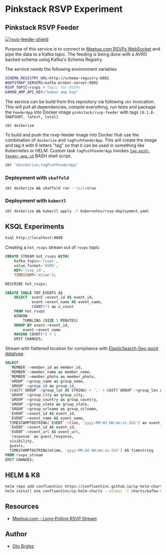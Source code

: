 # Pinkstack RSVP Experiment

## Pinkstack RSVP Feeder

[![rsvp-feeder-shield][rsvp-feeder-shield]][rsvp-feeder-docker-hub]

Purpose of this service is to connect to [Meetup.com RSVPs WebSocket][meetup-com-rsvp-ws] and pipe the data to a Kafka topic. 
The feeding is being done with a AVRO backed schema using Kafka's Schema Registry.

The service needs the following environment variables

```bash
SCHEMA_REGISTRY_URL=http://schema-registry:8081
BOOTSTRAP_SERVERS=kafka-broker-server:9092
RSVP_TOPIC=rsvps # Topic for RSVPs
KAMON_AMP_API_KEY="kamon amp key"
```

The service can be build from this repository via following `sbt` invocation. 
This will pull all dependencies, compile everything, run tests and package the `FeederApp` into 
Docker image `pinkstack/rsvp-feeder` with tags `[0.1.0-SNAPSHOT, latest, local]`

```bash
sbt dockerize
```

To build and push the rsvp-feeder image into Docker Hub use the combination of `dockerize` and `tagPushFeederApp`. 
This will create the image and tag it with 6 letters "tag" so that it can be used in something like Kubernetes or HELM. 
Custom task `tagPushFeederApp` invokes [`tag-push-feeder-app.sh`](bin/tag-push-feeder-app.sh) BASH shell script.

```bash
sbt "doockerize;tagPushFeederApp"
```

### Deployment with `skaffold`

```bash
sbt dockerize && skaffold run --tail=true
```

### Deployment with `kubectl`

```bash
sbt dockerize && kubectl apply -f kubernetes/rsvp-deployment.yaml
```

## KSQL Experiments

```bash
ksql http://localhost:8088
```

Creating a `hot_rsvps` stream out of `rsvps` topic

```SQL
CREATE STREAM hot_rsvps WITH(
    kafka_topic='rsvps', 
    value_format='AVRO', 
    KEY='rsvp_id', 
    TIMESTAMP='mtime');

DESCRIBE hot_rsvps;
```

```SQL
CREATE TABLE TOP_EVENTS AS
    SELECT  event->event_id AS event_id, 
            event->event_name AS event_name,
            COUNT(*) as u_count 
    FROM hot_rsvps 
    WINDOW 
        TUMBLING (SIZE 5 MINUTES) 
    GROUP BY event->event_id,
        event->event_name
    HAVING COUNT(*) > 1
    EMIT CHANGES;
```

Stream with flattened location for compliance with [ElasticSearch Geo-point datatype](https://www.elastic.co/guide/en/elasticsearch/reference/current/geo-point.html).

```SQL
SELECT 
  `MEMBER`->member_id as member_id,
  `MEMBER`->member_name as member_name,
  `MEMBER`->member_photo as member_photo,
  `GROUP`->group_name as group_name,
  `GROUP`->group_id as group_id,
  (CAST(`GROUP`->group_lat AS STRING) + ',' + CAST(`GROUP`->group_lon AS STRING)) as group_location,
  `GROUP`->group_city as group_city,
  `GROUP`->group_country as group_country,
  `GROUP`->group_state as group_state,
  `GROUP`->group_urlname as group_urlname,
  `EVENT`->event_id AS event_id,
  `EVENT`->event_name AS event_name,
  TIMESTAMPTOSTRING(`EVENT`->time, 'yyyy-MM-dd HH:mm:ss.SSS') as event_time,
  `EVENT`->event_id AS event_id,
  `EVENT`->event_url AS event_url,
  `response` as guest_response,
  visibility,
  guests,
  TIMESTAMPTOSTRING(mtime, 'yyyy-MM-dd HH:mm:ss.SSS') AS timestring
FROM rsvps_stream
EMIT CHANGES;
```

## HELM & K8

```bash
helm repo add confluentinc https://confluentinc.github.io/cp-helm-charts/
helm install one confluentinc/cp-helm-charts --atomic -f charts/kafka-values.yaml
```



## Resources

- [Meetup.com - Long-Polling RSVP Stream](https://www.meetup.com/meetup_api/docs/stream/2/rsvps/)

## Author

- [Oto Brglez](https://github.com/otobrglez)

[rsvp-feeder-docker-hub]: https://hub.docker.com/r/pinkstack/rsvp-feeder
[rsvp-feeder-shield]: https://img.shields.io/docker/pulls/pinkstack/rsvp-feeder
[meetup-com-rsvp-ws]: http://meetup.github.io/stream/rsvpTicker/
